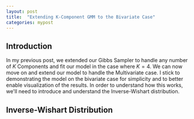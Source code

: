```yaml
---
layout: post
title:  "Extending K-Component GMM to the Bivariate Case"
categories: mypost
---
```


## Introduction

In my previous post, we extended our Gibbs Sampler to handle any number of $K$ Components and fit our model in the case where $K=4$. We can now move on and extend our model to handle the Multivariate case. I stick to demonstrating the model on the bivariate case for simplicity and to better enable  visualization of the results. In order to understand how this works, we'll need to introduce and understand the Inverse-Wishart distribution. 

## Inverse-Wishart Distribution

